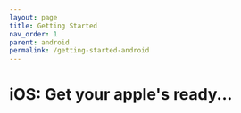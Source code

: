 ```yaml
---
layout: page
title: Getting Started 
nav_order: 1
parent: android
permalink: /getting-started-android
---
```


# iOS: Get your apple's ready...